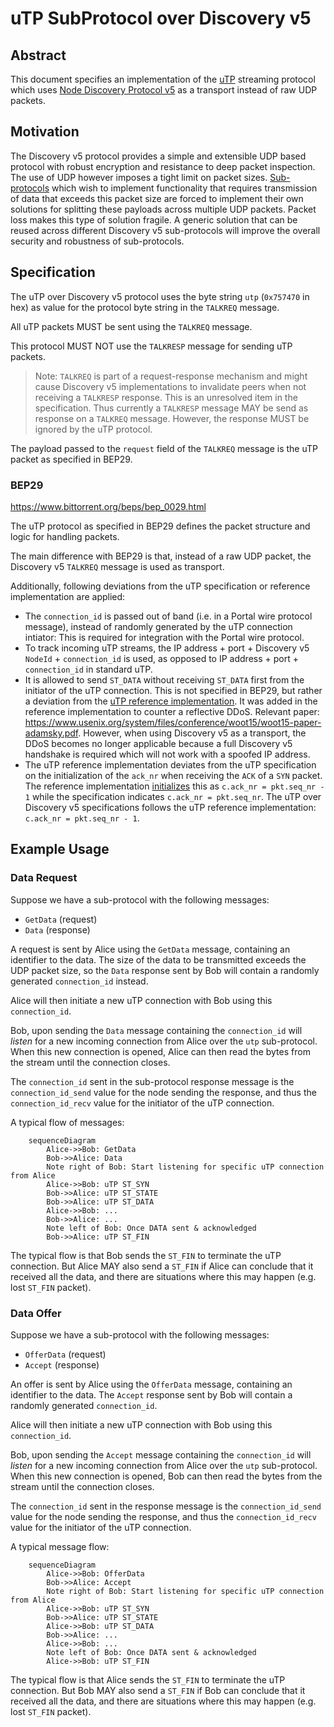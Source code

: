 # uTP SubProtocol over Discovery v5

## Abstract

This document specifies an implementation of the [uTP](https://www.bittorrent.org/beps/bep_0029.html) streaming protocol which uses [Node Discovery Protocol v5](https://github.com/ethereum/devp2p/blob/6eddaf50298d551a83bcc242e7ce7024c6cc8590/discv5/discv5.md) as a transport instead of raw UDP packets.

## Motivation

The Discovery v5 protocol provides a simple and extensible UDP based protocol with robust encryption and resistance to deep packet inspection. The use of UDP however imposes a tight limit on packet sizes. [Sub-protocols](https://github.com/ethereum/devp2p/blob/master/discv5/discv5-wire.md#talkreq-request-0x05) which wish to implement functionality that requires transmission of data that exceeds this packet size are forced to implement their own solutions for splitting these payloads across multiple UDP packets. Packet loss makes this type of solution fragile. A generic solution that can be reused across different Discovery v5 sub-protocols will improve the overall security and robustness of sub-protocols.

## Specification

The uTP over Discovery v5 protocol uses the byte string `utp` (`0x757470` in hex) as value for the protocol byte string in the `TALKREQ` message.

All uTP packets MUST be sent using the `TALKREQ` message.

This protocol MUST NOT use the `TALKRESP` message for sending uTP packets.

> Note: `TALKREQ` is part of a request-response mechanism and might cause Discovery v5 implementations
> to invalidate peers when not receiving a `TALKRESP` response. This is an unresolved item in the specification.
> Thus currently a `TALKRESP` message MAY be send as response on a `TALKREQ` message.
> However, the response MUST be ignored by the uTP protocol.

The payload passed to the `request` field of the `TALKREQ` message is the uTP packet as specified in BEP29.

### BEP29

https://www.bittorrent.org/beps/bep_0029.html

The uTP protocol as specified in BEP29 defines the packet structure and logic for handling packets.

The main difference with BEP29 is that, instead of a raw UDP packet, the Discovery v5 `TALKREQ` message is used as transport.

Additionally, following deviations from the uTP specification or reference implementation are applied:

- The `connection_id` is passed out of band (i.e. in a Portal wire protocol message), instead of randomly generated by the uTP connection intiator: This is required for integration with the Portal wire protocol.
- To track incoming uTP streams, the IP address + port + Discovery v5 `NodeId` + `connection_id` is used, as opposed to IP address + port + `connection_id` in standard uTP.
- It is allowed to send `ST_DATA` without receiving `ST_DATA` first from the initiator of the uTP connection. This is not specified in BEP29, but rather a deviation from the [uTP reference implementation](https://github.com/bittorrent/libutp). It was added in the reference implementation to counter a reflective DDoS.
  Relevant paper: https://www.usenix.org/system/files/conference/woot15/woot15-paper-adamsky.pdf.
  However, when using Discovery v5 as a transport, the DDoS becomes no longer applicable because a full Discovery v5 handshake is required which will not work with a spoofed IP address.
- The uTP reference implementation deviates from the uTP specification on the initialization of the `ack_nr` when receiving the `ACK` of a `SYN` packet. The reference implementation [initializes](https://github.com/bittorrent/libutp/blob/master/utp_internal.cpp#L1874) this as `c.ack_nr = pkt.seq_nr - 1` while the specification indicates `c.ack_nr = pkt.seq_nr`. The uTP over Discovery v5 specifications follows the uTP reference implementation: `c.ack_nr = pkt.seq_nr - 1`.

## Example Usage

### Data Request

Suppose we have a sub-protocol with the following messages:

- `GetData` (request)
- `Data` (response)

A request is sent by Alice using the `GetData` message, containing an identifier
to the data. The size of the data to be transmitted exceeds the UDP packet size,
so the `Data` response sent by Bob will contain a randomly generated
`connection_id` instead.

Alice will then initiate a new uTP connection with Bob using this `connection_id`.

Bob, upon sending the `Data` message containing the `connection_id` will
_listen_ for a new incoming connection from Alice over the `utp` sub-protocol.
When this new connection is opened, Alice can then read the bytes from the stream
until the connection closes.

The `connection_id` sent in the sub-protocol response message is the
`connection_id_send` value for the node sending the response, and thus the
`connection_id_recv` value for the initiator of the uTP connection.

A typical flow of messages:

```mermaid
    sequenceDiagram
        Alice->>Bob: GetData
        Bob->>Alice: Data
        Note right of Bob: Start listening for specific uTP connection from Alice
        Alice->>Bob: uTP ST_SYN
        Bob->>Alice: uTP ST_STATE
        Bob->>Alice: uTP ST_DATA
        Alice->>Bob: ...
        Bob->>Alice: ...
        Note left of Bob: Once DATA sent & acknowledged
        Bob->>Alice: uTP ST_FIN

```

The typical flow is that Bob sends the `ST_FIN` to terminate the uTP connection.
But Alice MAY also send a `ST_FIN` if Alice can conclude that it received all the
data, and there are situations where this may happen (e.g. lost `ST_FIN` packet).

### Data Offer

Suppose we have a sub-protocol with the following messages:

- `OfferData` (request)
- `Accept` (response)

An offer is sent by Alice using the `OfferData` message, containing an identifier
to the data. The `Accept` response sent by Bob will contain a randomly generated
`connection_id`.

Alice will then initiate a new uTP connection with Bob using this `connection_id`.

Bob, upon sending the `Accept` message containing the `connection_id` will
_listen_ for a new incoming connection from Alice over the `utp` sub-protocol.
When this new connection is opened, Bob can then read the bytes from the stream
until the connection closes.

The `connection_id` sent in the response message is the `connection_id_send`
value for the node sending the response, and thus the `connection_id_recv` value
for the initiator of the uTP connection.

A typical message flow:

```mermaid
    sequenceDiagram
        Alice->>Bob: OfferData
        Bob->>Alice: Accept
        Note right of Bob: Start listening for specific uTP connection from Alice
        Alice->>Bob: uTP ST_SYN
        Bob->>Alice: uTP ST_STATE
        Alice->>Bob: uTP ST_DATA
        Bob->>Alice: ...
        Alice->>Bob: ...
        Note left of Bob: Once DATA sent & acknowledged
        Alice->>Bob: uTP ST_FIN

```

The typical flow is that Alice sends the `ST_FIN` to terminate the uTP connection.
But Bob MAY also send a `ST_FIN` if Bob can conclude that it received all the
data, and there are situations where this may happen (e.g. lost `ST_FIN` packet).
